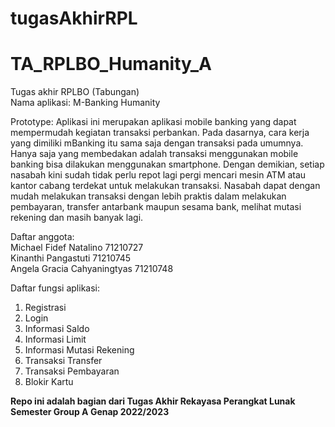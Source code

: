 # tugasAkhirRPL
# TA_RPLBO_Humanity_A
Tugas akhir RPLBO (Tabungan) <br>
Nama aplikasi: M-Banking Humanity

Prototype:
Aplikasi ini merupakan aplikasi mobile banking yang dapat mempermudah kegiatan transaksi perbankan. Pada dasarnya, cara kerja yang dimiliki mBanking itu sama saja dengan transaksi pada umumnya. Hanya saja yang membedakan adalah transaksi menggunakan mobile banking bisa dilakukan menggunakan smartphone. Dengan demikian, setiap nasabah kini sudah tidak perlu repot lagi pergi mencari mesin ATM atau kantor cabang terdekat untuk melakukan transaksi. Nasabah dapat dengan mudah melakukan transaksi dengan lebih praktis dalam melakukan pembayaran, transfer antarbank maupun sesama bank, melihat mutasi rekening dan masih banyak lagi.

Daftar anggota: <br>
Michael Fidef Natalino 71210727 <br>
Kinanthi Pangastuti 71210745 <br>
Angela Gracia Cahyaningtyas 71210748

Daftar fungsi aplikasi:
1. Registrasi
2. Login
4. Informasi Saldo
5. Informasi Limit
6. Informasi Mutasi Rekening
7. Transaksi Transfer
8. Transaksi Pembayaran
9. Blokir Kartu

**Repo ini adalah bagian dari Tugas Akhir Rekayasa Perangkat Lunak Semester Group A Genap 2022/2023**
